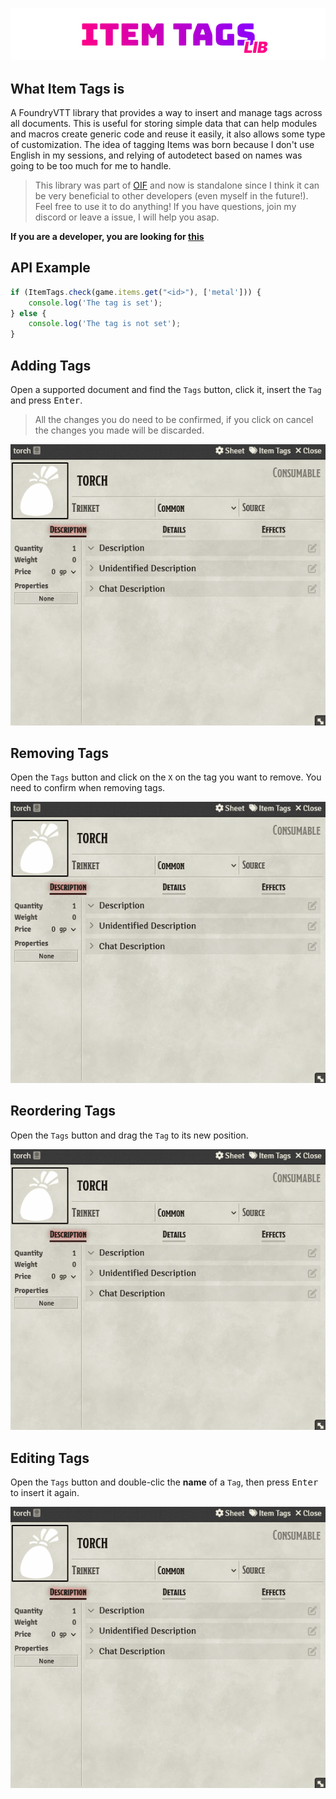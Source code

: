 <a href="https://foundryvtt.com/packages/item-tags">
    <p align="center">
        <img src="https://raw.githubusercontent.com/RPG-Made-Simple/FVTT-ItemTags/main/branding/title.png" alt="Item Tags Title">
    </p>
</a>

## What Item Tags is

A FoundryVTT library that provides a way to insert and manage tags across all documents. This is useful for storing simple data that can help modules and macros create generic code and reuse it easily, it also allows some type of customization. The idea of tagging Items was born because I don't use English in my sessions, and relying of autodetect based on names was going to be too much for me to handle.

> This library was part of [OIF](https://github.com/ZotyDev/objects-interactions-fx) and now is standalone since I think it can be very beneficial to other developers (even myself in the future!). Feel free to use it to do anything! If you have questions, join my discord or leave a issue, I will help you asap.

**If you are a developer, you are looking for [this](apiReference/)**

## API Example
```js
if (ItemTags.check(game.items.get("<id>"), ['metal'])) {
    console.log('The tag is set');
} else {
    console.log('The tag is not set');
}
```

## Adding Tags
Open a supported document and find the `Tags` button, click it, insert the `Tag` and press <kbd>Enter</kbd>.

> All the changes you do need to be confirmed, if you click on cancel the changes you made will be discarded.

<p align="center">
    <img src="https://raw.githubusercontent.com/RPG-Made-Simple/FVTT-ItemTags/main/images/adding-tags.gif" alt="Adding Tags">
</p>

## Removing Tags
Open the `Tags` button and click on the `X` on the tag you want to remove. You need to confirm when removing tags.

<p align="center">
    <img src="https://raw.githubusercontent.com/RPG-Made-Simple/FVTT-ItemTags/main/images/removing-tags.gif" alt="Removing Tags">
</p>

## Reordering Tags
Open the `Tags` button and drag the `Tag` to its new position.

<p align="center">
    <img src="https://raw.githubusercontent.com/RPG-Made-Simple/FVTT-ItemTags/main/images/reordering-tags.gif" alt="Reordering Tags">
</p>

## Editing Tags
Open the `Tags` button and double-clic the **name** of a `Tag`, then press <kbd>Enter</kbd> to insert it again.

<p align="center">
    <img src="https://raw.githubusercontent.com/RPG-Made-Simple/FVTT-ItemTags/main/images/editing-tags.gif" alt="Editing Tags">
</p>
